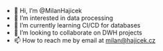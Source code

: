 - 👋 Hi, I’m @MilanHajicek
- 👀 I’m interested in data processing
- 🌱 I’m currently learning CI/CD for databases
- 💞️ I’m looking to collaborate on DWH projects
- 📫 How to reach me by email at milan@hajicek.cz

<!---
MilanHajicek/MilanHajicek is a ✨ special ✨ repository because its `README.md` (this file) appears on your GitHub profile.
You can click the Preview link to take a look at your changes.
--->
